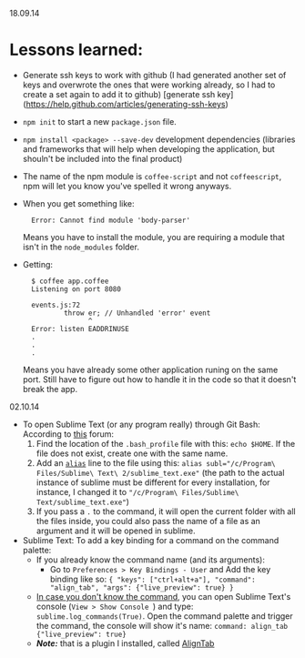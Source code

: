 
18.09.14

Lessons learned:
================

* Generate ssh keys to work with github (I had generated another set of keys and overwrote the ones that were working already, so I had to create a set again to add it to github) [generate ssh key] (https://help.github.com/articles/generating-ssh-keys)

* ```npm init``` to start a new ```package.json``` file.

* ```npm install <package> --save-dev``` development dependencies (libraries and frameworks that will help when developing the application, but shouln't be included into the final product)

* The name of the npm module is ```coffee-script``` and not ```coffeescript```, npm will let you know you've spelled it wrong anyways.

* When you get something like:

        Error: Cannot find module 'body-parser'
    Means you have to install the module, you are requiring a module that isn't in the ``node_modules`` folder.

* Getting:

        $ coffee app.coffee
        Listening on port 8080

        events.js:72
                throw er; // Unhandled 'error' event
                      ^
        Error: listen EADDRINUSE
        .
        .
        .
    Means you have already some other application runing on the same port. Still have to figure out how to handle it in the code so that it doesn't break the app.

02.10.14

* To open Sublime Text (or any program really) through Git Bash:
According to [this](http://www.sublimetext.com/forum/viewtopic.php?f=2&t=4461) forum:
	1. Find the location of the ```.bash_profile``` file with this: ```echo $HOME```. If the file does not exist, create one with the same name.
	2. Add an [```alias```](http://tldp.org/LDP/abs/html/aliases.html) line to the file using this: ```alias subl="/c/Program\ Files/Sublime\ Text\ 2/sublime_text.exe"``` (the path to the actual instance of sublime must be different for every installation, for instance, I changed it to ```"/c/Program\ Files/Sublime\ Text/sublime_text.exe"```)
	3. If you pass a ```.``` to the command, it will open the current folder with all the files inside, you could also pass the name of a file as an argument and it will be opened in sublime.
* Sublime Text: To add a key binding for a command on the command palette:
	* If you already know the command name (and its arguments):
		* Go to ```Preferences > Key Bindings - User``` and Add the key binding like so:
			```{ "keys": ["ctrl+alt+a"], "command": "align_tab", "args": {"live_preview": true} }```
	* [In case you don't know the command](http://stackoverflow.com/questions/11834652/bind-shortcut-to-command-palette-command), you can open Sublime Text's console (```View > Show Console ```) and type: ```sublime.log_commands(True)```. Open the command palette and trigger the command, the console will show it's name: ```command: align_tab {"live_preview": true}```
	* ***Note:*** that is a plugin I installed, called [AlignTab](https://github.com/randy3k/AlignTab) 